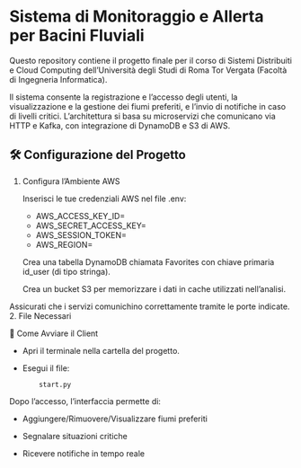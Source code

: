 # Sistema di Monitoraggio e Allerta per Bacini Fluviali

Questo repository contiene il progetto finale per il corso di Sistemi Distribuiti e Cloud Computing dell’Università degli Studi di Roma Tor Vergata (Facoltà di Ingegneria Informatica).

Il sistema consente la registrazione e l’accesso degli utenti, la visualizzazione e la gestione dei fiumi preferiti, e l’invio di notifiche in caso di livelli critici. L’architettura si basa su microservizi che comunicano via HTTP e Kafka, con integrazione di DynamoDB e S3 di AWS.

## 🛠️ Configurazione del Progetto
1. Configura l’Ambiente AWS

    Inserisci le tue credenziali AWS nel file .env:

    - AWS_ACCESS_KEY_ID=
    - AWS_SECRET_ACCESS_KEY=
    - AWS_SESSION_TOKEN=
    - AWS_REGION=

    Crea una tabella DynamoDB chiamata Favorites con chiave primaria id_user (di tipo stringa).

    Crea un bucket S3 per memorizzare i dati in cache utilizzati nell’analisi.

Assicurati che i servizi comunichino correttamente tramite le porte indicate.
2. File Necessari

🚀 Come Avviare il Client

- Apri il terminale nella cartella del progetto.

- Esegui il file:

          start.py

Dopo l’accesso, l’interfaccia permette di:

- Aggiungere/Rimuovere/Visualizzare fiumi preferiti

- Segnalare situazioni critiche
        
- Ricevere notifiche in tempo reale

